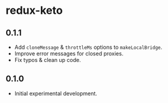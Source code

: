 # redux-keto

## 0.1.1

* Add `cloneMessage` & `throttleMs` options to `makeLocalBridge`.
* Improve error messages for closed proxies.
* Fix typos & clean up code.

## 0.1.0

* Initial experimental development.
